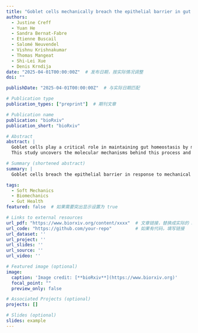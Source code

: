 ```yaml
---
title: "Goblet cells mechanically breach the epithelial barrier in gut homeostasis"
authors:
  - Justine Creff
  - Yuan He
  - Sandra Bernat-Fabre
  - Etienne Buscail
  - Salomé Neuvendel
  - Vishnu Krishnakumar
  - Thomas Mangeat
  - Shi-Lei Xue
  - Denis Krndija
date: "2025-04-01T00:00:00Z"  # 发布日期，按实际情况调整
doi: ""

publishDate: "2025-04-01T00:00:00Z"  # 与实际日期匹配

# Publication type
publication_types: ["preprint"]  # 期刊文章

# Publication name
publication: "bioRxiv"
publication_short: "bioRxiv"

# Abstract
abstract: |
  Goblet cells play a critical role in maintaining gut homeostasis by mechanically breaching the epithelial barrier.
  This study uncovers the molecular mechanisms behind this process and its implications for gut health.

# Summary (shortened abstract)
summary: |
  Goblet cells breach the epithelial barrier in response to mechanical forces, a process critical for gut homeostasis and immune defense.

tags:
  - Soft Mechanics
  - Biomechanics
  - Gut Health
featured: false  # 如果需要突出显示设置为 true

# Links to external resources
url_pdf: "https://www.biorxiv.org/content/xxxx"  # 文章链接，替换成实际的 PDF 链接
url_code: "https://github.com/your-repo"         # 如果有代码，填写链接
url_dataset: ''
url_project: ''
url_slides: ''
url_source: ''
url_video: ''

# Featured image (optional)
image:
  caption: 'Image credit: [**bioRxiv**](https://www.biorxiv.org)'
  focal_point: ""
  preview_only: false

# Associated Projects (optional)
projects: []

# Slides (optional)
slides: example
---
```

